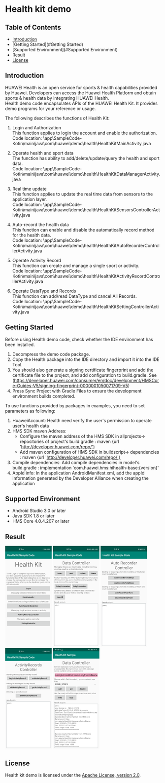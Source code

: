 # Health kit demo

## Table of Contents

 * [Introduction](#Introduction)
 * [Getting Started](#Getting Started)
 * [Supported Environment](#Supported Environment)
 * [Result](#Result)
 * [License](#License)



## Introduction
HUAWEI Health is an open service for sports & health capabilities provided by Huawei. Developers can access the Huawei Health Platform and obtain sports & health data by integrating HUAWEI Health.   
Health demo code encapsulates APIs of the HUAWEI Health Kit. It provides demo programs for your reference or usage.   

The following describes the functions of Health Kit:  
1)  Login and Authorization  
This function applies to login the account and enable the authorization.  
Code location:  \app\SampleCode-Kotin\main\java\com\huawei\demo\health\HealthKitMainActivity.java   

2)  Operate health and sport data  
The function has ability to add/delete/update/query the health and sport data.  
Code location: \app\SampleCode-Kotin\main\java\com\huawei\demo\health\HealthKitDataManagerActivity.java   
    
3) Real time update  
This function applies to update the real time data from sensors to the application layer.  
Code location:  \app\SampleCode-Kotin\main\java\com\huawei\demo\health\HealthKitSensorsControllerActivity.java   
4) Auto-record the health data  
This function can enable and disable the automatically record method for the health data.  
Code location: \app\SampleCode-Kotin\main\java\com\huawei\demo\health\HealthKitAutoRecorderControllerActivity.java   
    
5) Operate Activity Record   
This function can create and manage a single sport or activity.  
Code location:  \app\SampleCode-Kotin\main\java\com\huawei\demo\health\HealthKitActivityRecordControllerActivity.java   
    
6) Operate DataType and Records  
This function can add/read DataType and cancel All Records.   
Code location:  \app\SampleCode-Kotin\main\java\com\huawei\demo\health\HealthKitSettingControllerActivity.java   

## Getting Started
Before using Health demo code, check whether the IDE environment has been installed. 
1. Decompress the demo code package.    
2. Copy the Health package into the IDE directory and import it into the IDE Tool.
3. You should also generate a signing certificate fingerprint  and add the certificate file to the project, and add configuration to build.gradle. See (https://developer.huawei.com/consumer/en/doc/development/HMSCore-Guides-V5/signing-fingerprint-0000001050071709-V5)
4. Press Sync Project with Gradle Files to ensure the development environment builds completed.

To use functions provided by packages in examples, you need to set parameters as following:
1. HuaweiAccount: Health need verify the user's permission to operate user's health data
2. HMS SDK maven Address:
    * Configure the maven address of the HMS SDK in allprojects-> repositories of project's build.gradle : maven {url 'http://developer.huawei.com/repo/'}
    * Add maven configuration of HMS SDK in buildscript-> dependencies : maven {url 'http://developer.huawei.com/repo/'}
3. Compile dependencies: Add compile dependencies in model's build.gradle : implementation 'com.huawei.hms:hihealth-base:{version}'
4. AppId info: In the application AndroidManifest.xml, add the appId information generated by the Developer Alliance when creating the application

## Supported Environment
* Android Studio 3.0 or later
* Java SDK 1.8 or later
* HMS Core 4.0.4.207 or later


## Result
   <img src="images/result_1.png" width = 30% height = 30%>
   <img src="images/result_2.png" width = 30% height = 30%>
   <img src="images/result_3.png" width = 30% height = 30%>
   <img src="images/result_4.png" width = 30% height = 30%>
   <img src="images/result_5.png" width = 30% height = 30%>
	
##  License
   Health kit demo is licensed under the [Apache License, version 2.0](http://www.apache.org/licenses/LICENSE-2.0).
   

